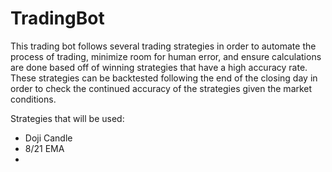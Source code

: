 # TradingBot

This trading bot follows several trading strategies in order to automate the process of trading, minimize room for human error, and ensure calculations are done based off of winning strategies that have a high accuracy rate.
These strategies can be backtested following the end of the closing day in order to check the continued accuracy of the strategies given the market conditions. 

Strategies that will be used:
* Doji Candle
* 8/21 EMA 
*
